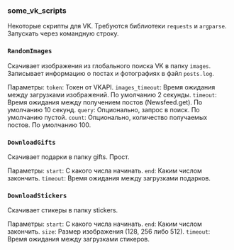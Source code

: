 ### some_vk_scripts

Некоторые скрипты для VK. Требуются библиотеки `requests` и `argparse`. Запускать через командную строку.

### `RandomImages`

Скачивает изображения из глобального поиска VK в папку `images`. Записывает информацию о постах и фотографиях в файл `posts.log`. 

Параметры:
`token`: Токен от VKAPI. 
`images_timeout`: Время ожидания между загрузками изображений. По умолчанию 2 секунды. 
`timeout`: Время ожидания между получением постов (Newsfeed.get). По умолчанию 10 секунд.
`query`: Опционально, запрос в поиск. По умолчанию пустой.
`count`: Опционально, количество получаемых постов. По умолчанию 100.

### `DownloadGifts`

Скачивает подарки в папку gifts. Прост.

Параметры:
`start`: С какого числа начинать. 
`end`: Каким числом закончить. 
`timeout`: Время ожидания между загрузками подарков.

### `DownloadStickers`

Скачивает стикеры в папку stickers.

Параметры:
`start`: С какого числа начинать. 
`end`: Каким числом закончить. 
`size`: Размер изображения (128, 256 либо 512).
`timeout`: Время ожидания между загрузками стикеров.

